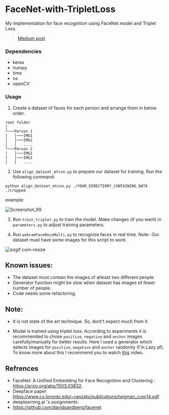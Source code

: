 # FaceNet-with-TripletLoss


My implementation for face recognition using FaceNet model and Triplet Loss.

> [Medium post](https://medium.com/@mohitsaini_54300/train-facenet-with-triplet-loss-for-real-time-face-recognition-a39e2f4472c3)

### Dependencies
* keras
* numpy
* time
* os
* openCV

### Usage
1. Create a dataset of faces for each person and arrange them in below order.
```
root folder 
│
└───Person 1
│   │───IMG1
│   │───IMG2
│   │   ....
└───Person 2
|   │───IMG1
|   │───IMG2
|   |   ....
```


2. Use `align_dataset_mtcnn.py` to prepare our dataset for training. Run the following command:

```python align_dataset_mtcnn.py ./YOUR_DIRECTIORY_CONTAINING_DATA ./cropped```

example:

![Screenshot_99](https://user-images.githubusercontent.com/26195811/61582654-07025100-ab4b-11e9-9775-60125bfee825.png)


3. Run `train_triplet.py` to train the model. Make changes (if you want) in `parameters.py` to adjust training parameters.

4. Run `webcamFaceRecoMulti.py` to recognize faces in real time. Note- Our dataset must have some images for this script to work.

![ezgif com-resize](https://user-images.githubusercontent.com/26195811/50422107-10556480-086d-11e9-9016-e8886aca4140.gif)


## Known issues:
* The dataset must contain the images of atleast two different people.
* Generator function might be slow when dataset has images of fewer number of people.
* Code needs some refactoring.


## Note:
* It is not state of the art technique. So, dont't expect much from it.

* Model is trained using triplet loss. According to experiments it is recommended to chose `positive`, `negative` and `anchor` images carefully/manually for better results. Here I used a generator which selects images for `positive`, `negative` and `anchor` randomly (I'm Lazy af). To know more about this I recommend you to watch [this](https://youtu.be/d2XB5-tuCWU?list=PLkDaE6sCZn6Gl29AoE31iwdVwSG-KnDzF) video.


## Refrences 
* FaceNet: A Unified Embedding for Face Recognition and Clustering : https://arxiv.org/abs/1503.03832.
* Deepface paper https://www.cs.toronto.edu/~ranzato/publications/taigman_cvpr14.pdf.
* deeplearning.ai 's assignments.
* https://github.com/davidsandberg/facenet
